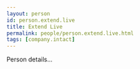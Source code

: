 ```yaml
---
layout: person
id: person.extend.live
title: Extend Live
permalink: people/person.extend.live.html
tags: [company.intact]
---
```


Person details...